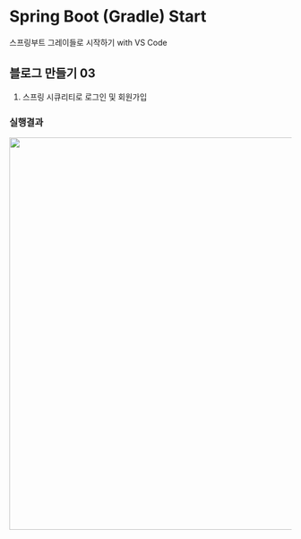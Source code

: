 # Spring Boot (Gradle) Start
스프링부트 그레이들로 시작하기 with VS Code

## 블로그 만들기 03
1. 스프링 시큐리티로 로그인 및 회원가입

### 실행결과
<img src="https://raw.githubusercontent.com/hugoMGSung/study-springboot/main/Images/springboot006.png" width="700" />